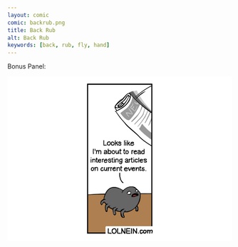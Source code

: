 ```yaml
---
layout: comic
comic: backrub.png
title: Back Rub
alt: Back Rub
keywords: [back, rub, fly, hand]
---
```


Bonus Panel:

![Back Rub Bonus Panel](/images/backrub_bonus.png)
